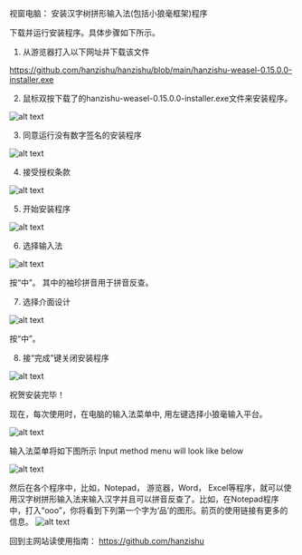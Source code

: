 ﻿
视窗电脑： 安装汉字树拼形输入法(包括小狼毫框架)程序

下载并运行安装程序。具体步骤如下所示。  

1. 从游览器打入以下网址并下载该文件

https://github.com/hanzishu/hanzishu/blob/main/hanzishu-weasel-0.15.0.0-installer.exe
   
2. 鼠标双按下载了的hanzishu-weasel-0.15.0.0-installer.exe文件来安装程序。

![alt text](https://github.com/hanzishu/hanzishu/blob/main/installerfile.png)
             	
3. 同意运行没有数字签名的安装程序	

![alt text](https://github.com/hanzishu/hanzishu/blob/main/publisherunknown.jpg)

4. 接受授权条款

![alt text](https://github.com/hanzishu/hanzishu/blob/main/acceptdialog.png)
               
5. 开始安装程序

![alt text](https://github.com/hanzishu/hanzishu/blob/main/installlocation.png)

6. 选择输入法

![alt text](https://github.com/hanzishu/hanzishu/blob/main/chooseinputmethods.png)

按“中”。 其中的袖珍拼音用于拼音反查。

7. 选择介面设计

![alt text](https://github.com/hanzishu/hanzishu/blob/main/chooseui.png)

按“中”。
              
8. 接“完成”键关闭安装程序

![alt text](https://github.com/hanzishu/hanzishu/blob/main/installcomplete.png)
              
祝贺安装完毕！

现在，每次使用时，在电脑的输入法菜单中, 用左键选择小狼毫输入平台。

![alt text](https://github.com/hanzishu/hanzishu/blob/main/choosecnsquirrel.png)

输入法菜单将如下图所示     Input method menu will look like below

![alt text](https://github.com/hanzishu/hanzishu/blob/main/choosechinese.png)

然后在各个程序中，比如，Notepad， 游览器，Word， Excel等程序，就可以使用汉字树拼形输入法来输入汉字并且可以拼音反查了。比如，在Notepad程序中，打入“ooo”，你将看到下列第一个字为‘品’的图形。前页的使用链接有更多的信息。
![alt text](https://github.com/hanzishu/hanzishu/blob/main/starttyping.png)

回到主网站读使用指南： https://github.com/hanzishu


